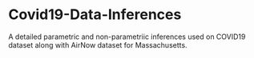 # Covid19-Data-Inferences
A detailed parametric and non-parametriic inferences used on COVID19 dataset along with AirNow dataset for Massachusetts.

